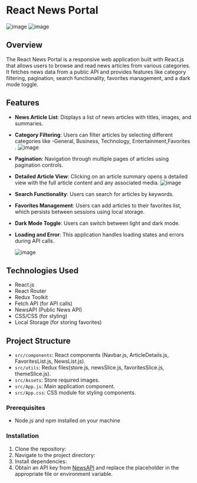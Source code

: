 # React News Portal
![image](https://github.com/pravesh2892/persistventures/assets/112716122/3ff8f8b3-847f-486f-bb1a-b0fdae2b8846)
![image](https://github.com/pravesh2892/persistventures/assets/112716122/10f26687-a8a6-44a6-b870-01611f5aaf03)

## Overview

The React News Portal is a responsive web application built with React.js that allows users to browse and read news articles from various categories. It fetches news data from a public API and provides features like category filtering, pagination, search functionality, favorites management, and a dark mode toggle.

## Features

- **News Article List**: Displays a list of news articles with titles, images, and summaries.
- **Category Filtering**: Users can filter articles by selecting different categories like -General, Business, Technology, Entertainment,Favorites .
 ![image](https://github.com/pravesh2892/persistventures/assets/112716122/da3e0538-690c-4511-ba9f-6477ff2dc50c)

- **Pagination**: Navigation through multiple pages of articles using pagination controls.
- **Detailed Article View**: Clicking on an article summary opens a detailed view with the full article content and any associated media.
  ![image](https://github.com/pravesh2892/persistventures/assets/112716122/08cb33a2-b315-4daa-be3b-473edba1d6d6)

- **Search Functionality**: Users can search for articles by keywords.
- **Favorites Management**: Users can add articles to their favorites list, which persists between sessions using local storage.
- **Dark Mode Toggle**: Users can switch between light and dark mode.
- **Loading and Error**: This application handles loading states and errors during API calls.

  ![image](https://github.com/pravesh2892/persistventures/assets/112716122/596d72a1-fd1f-4e97-98b3-971e09a30556)


## Technologies Used

- React.js
- React Router
- Redux Toolkit
- Fetch API (for API calls)
- NewsAPI (Public News API)
- CSS/CSS  (for styling)
- Local Storage (for storing favorites)

## Project Structure
- `src/components`: React components (Navbar.js, ArticleDetails.js, FavoritesList.js, NewsList.js).
- `src/utils`: Redux files(store.js, newsSlice.js, favoritesSlice.js, themeSlice.js).
- `src/Assets`: Store required images.
- `src/App.js`: Main application component.
- `src/App.css`: CSS module  for styling components.
  
### Prerequisites

- Node.js and npm installed on your machine

### Installation

1. Clone the repository:
2. Navigate to the project directory:
3. Install dependencies:
4. Obtain an API key from [NewsAPI](https://newsapi.org/) and replace the placeholder in the appropriate file or environment variable.


